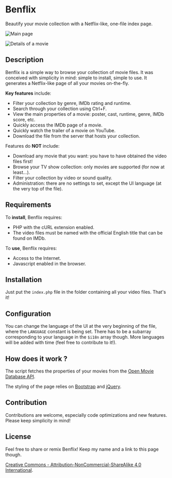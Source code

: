 Benflix
======

Beautify your movie collection with a Netflix-like, one-file index page.

![Main page](https://pbs.twimg.com/media/C6f7qySWUAE89bT.png)

![Details of a movie](https://pbs.twimg.com/media/C6f7qyfWQAE1dmt.png)

Description
-----------

Benflix is a simple way to browse your collection of movie files. It was conceived with simplicity in mind: simple to install, simple to use. It generates a Netflix-like page of all your movies on-the-fly.

**Key features** include:
 - Filter your collection by genre, IMDb rating and runtime.
 - Search through your collection using Ctrl+F.
 - View the main properties of a movie: poster, cast, runtime, genre, IMDb score, etc.
 - Quickly access the IMDb page of a movie.
 - Quickly watch the trailer of a movie on YouTube.
 - Download the file from the server that hosts your collection.

Features do **NOT** include:
 - Download any movie that you want: you have to have obtained the video files first!
 - Browse your TV show collection: only movies are supported (for now at least...).
 - Filter your collection by video or sound quality.
 - Administration: there are no settings to set, except the UI language (at the very top of the file).


Requirements
---------------

To **install**, Benflix requires:
* PHP with the cURL extension enabled.
* The video files must be named with the official English title that can be found on IMDb.

To **use**, Benflix requires:
* Access to the Internet.
* Javascript enabled in the browser.

Installation
------------------

Just put the `index.php` file in the folder containing all your video files. That's it!

Configuration
------------------

You can change the language of the UI at the very beginning of the file, where the `LANGUAGE` constant is being set. There has to be a subarray corresponding to your language in the `$i18n` array though. More languages will be added with time (feel free to contribute to it!).

How does it work ?
------------------

The script fetches the properties of your movies from the [Open Movie Database API](http://www.omdbapi.com/).

The styling of the page relies on [Bootstrap](http://getbootstrap.com/) and [jQuery](https://jquery.com/).

Contribution
-------

Contributions are welcome, especially code optimizations and new features. Please keep simplicity in mind!

License
-------

Feel free to share or remix Benflix! Keep my name and a link to this page though.

[Creative Commons - Attribution-NonCommercial-ShareAlike 4.0 International](https://creativecommons.org/licenses/by-nc-sa/4.0/).
